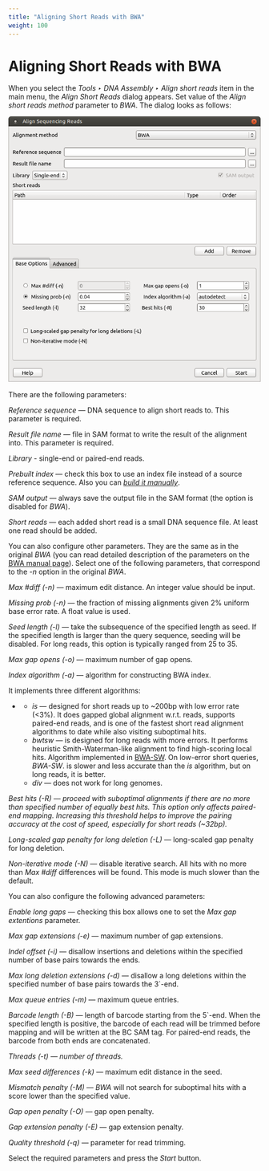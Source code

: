 ```yaml
---
title: "Aligning Short Reads with BWA"
weight: 100
---
```



# Aligning Short Reads with BWA

When you select the _Tools ‣ DNA Assembly ‣ Align short reads_ item in the main menu, the _Align Short Reads_ dialog appears. Set value of the _Align short reads method_ parameter to _BWA_. The dialog looks as follows:


![](/images/65930870/65930871.png)

There are the following parameters:

_Reference sequence_ — DNA sequence to align short reads to. This parameter is required.

_Result file name_ — file in SAM format to write the result of the alignment into. This parameter is required.

_Library_ - single-end or paired-end reads.

_Prebuilt index_ — check this box to use an index file instead of a source reference sequence. Also you can [_build it manually_](http://ugene.unipro.ru/documentation/manual/plugins/bwa/build_index.html#bwa-build-index).

_SAM output_ — always save the output file in the SAM format (the option is disabled for _BWA_).

_Short reads_ — each added short read is a small DNA sequence file. At least one read should be added.

You can also configure other parameters. They are the same as in the original _BWA_ (you can read detailed description of the parameters on the [BWA manual page](http://bio-bwa.sourceforge.net/)). Select one of the following parameters, that correspond to the _\-n_ option in the original _BWA_.

_Max #diff (-n)_ — maximum edit distance. An integer value should be input.

_Missing prob (-n)_ — the fraction of missing alignments given 2% uniform base error rate. A float value is used.

_Seed length (-l)_ — take the subsequence of the specified length as seed. If the specified length is larger than the query sequence, seeding will be disabled. For long reads, this option is typically ranged from 25 to 35.

_Max gap opens (-o)_ — maximum number of gap opens.

_Index algorithm (-a)_ — algorithm for constructing BWA index.

It implements three different algorithms:

*   *   _is_ — designed for short reads up to ~200bp with low error rate (<3%). It does gapped global alignment w.r.t. reads, supports paired-end reads, and is one of the fastest short read alignment algorithms to date while also visiting suboptimal hits.
    *   _bwtsw_ — is designed for long reads with more errors. It performs heuristic Smith-Waterman-like alignment to find high-scoring local hits. Algorithm implemented in [BWA-SW](http://seqanswers.com/wiki/BWA-SW). On low-error short queries, _BWA-SW_. is slower and less accurate than the _is_ algorithm, but on long reads, it is better.
    *   _div_ — does not work for long genomes.

__Best hits (-R)_ — proceed with suboptimal alignments if there are no more than specified number of equally best hits. This option only affects paired-end mapping. Increasing this threshold helps to improve the pairing accuracy at the cost of speed, especially for short reads (~32bp)._

_Long-scaled gap penalty for long deletion (-L)_ — long-scaled gap penalty for long deletion.

_Non-iterative mode (-N)_ — disable iterative search. All hits with no more than _Max #diff_ differences will be found. This mode is much slower than the default.

You can also configure the following advanced parameters:

_Enable long gaps_ — checking this box allows one to set the _Max gap extentions_ parameter.

_Max gap extensions (-e)_ — maximum number of gap extensions.

_Indel offset (-i)_ — disallow insertions and deletions within the specified number of base pairs towards the ends.

_Max long deletion extensions (-d)_ — disallow a long deletions within the specified number of base pairs towards the 3\`-end.

_Max queue entries (-m)_ — maximum queue entries.

_Barcode length (-B)_ — length of barcode starting from the 5\`-end. When the specified length is positive, the barcode of each read will be trimmed before mapping and will be written at the BC SAM tag. For paired-end reads, the barcode from both ends are concatenated.

__Threads (-t)_ — number of threads._

_Max seed differences (-k)_ — maximum edit distance in the seed.

_Mismatch penalty (-M)_ — _BWA_ will not search for suboptimal hits with a score lower than the specified value.

_Gap open penalty (-O)_ — gap open penalty.

_Gap extension penalty (-E)_ — gap extension penalty.

_Quality threshold (-q)_ — parameter for read trimming.

Select the required parameters and press the _Start_ button.
